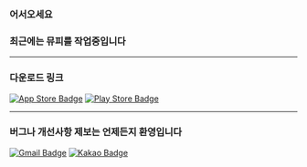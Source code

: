 ### 어서오세요
### 최근에는 뮤피를 작업중입니다

--- 

### 다운로드 링크
[![App Store Badge](https://img.shields.io/badge/AppStore-0D96F6?style=round-square&logo=AppStore&logoColor=white)](https://apps.apple.com/kr/app/id6467821521)
[![Play Store Badge](https://img.shields.io/badge/GooglePlay-414141?style=round-square&logo=GooglePlay&logoColor=white)](https://play.google.com/store/apps/details?id=com.ttmp.mupie)

---

### 버그나 개선사항 제보는 언제든지 환영입니다
[![Gmail Badge](https://img.shields.io/badge/Gmail-d14836?style=round-square&logo=Gmail&logoColor=white&link=mailto:officialmupie@gmail.com)](officialmupie@gmail.com)
[![Kakao Badge](https://img.shields.io/badge/kakaochat-FFCD00?style=round-square&logo=kakaotalk&logoColor=white)](http://pf.kakao.com/_yxnGxfG/chat)


<!--
**shs395/shs395** is a ✨ _special_ ✨ repository because its `README.md` (this file) appears on your GitHub profile.

Here are some ideas to get you started:

- 🔭 I’m currently working on ...
- 🌱 I’m currently learning ...
- 👯 I’m looking to collaborate on ...
- 🤔 I’m looking for help with ...
- 💬 Ask me about ...
- 📫 How to reach me: ...
- 😄 Pronouns: ...
- ⚡ Fun fact: ...
-->
